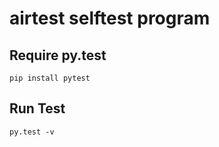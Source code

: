 airtest selftest program
=========================

## Require py.test
```
pip install pytest
```

## Run Test
```
py.test -v
```
